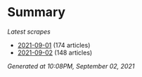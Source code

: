 # Summary
*Latest scrapes*
* [2021-09-01](https://github.com/nuuuwan/news_lk/blob/data/news_lk.2021-09-01.json) (174 articles)
* [2021-09-02](https://github.com/nuuuwan/news_lk/blob/data/news_lk.2021-09-02.json) (148 articles)

*Generated at 10:08PM, September 02, 2021*